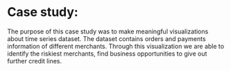 # Case study:
The purpose of this case study was to make meaningful visualizations about time series dataset.
The dataset contains orders and payments information of different merchants. Through this visualization we are able to identify the riskiest merchants, find business opportunities to give out further credit lines.
